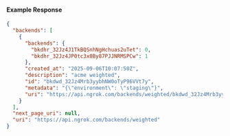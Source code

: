 <!-- Code generated for API Clients. DO NOT EDIT. -->

#### Example Response

```json
{
  "backends": [
    {
      "backends": {
        "bkdhr_32Jz4J1TkBQSnhNgHchuas2uTet": 0,
        "bkdhr_32Jz4JP0tc3x0By87PJJNRMSPCw": 1
      },
      "created_at": "2025-09-06T10:07:50Z",
      "description": "acme weighted",
      "id": "bkdwd_32Jz4Mrb3yybhNW0oTyP96VVt7y",
      "metadata": "{\"environment\": \"staging\"}",
      "uri": "https://api.ngrok.com/backends/weighted/bkdwd_32Jz4Mrb3yybhNW0oTyP96VVt7y"
    }
  ],
  "next_page_uri": null,
  "uri": "https://api.ngrok.com/backends/weighted"
}
```
